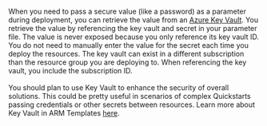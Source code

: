 <br>
<br><br>
<p>When you need to pass a secure value (like a  password) as a parameter during deployment, you can retrieve the value from  an&nbsp;<a href="https://docs.microsoft.com/en-us/azure/key-vault/key-vault-whatis">Azure Key Vault</a>. You retrieve the value  by referencing the key vault and secret in your parameter file. The value is  never exposed because you only reference its key vault ID. You do not need to  manually enter the value for the secret each time you deploy the resources. The  key vault can exist in a different subscription than the resource group you are  deploying to. When referencing the key vault, you include the subscription ID. <br>
  <br>You should plan to use Key Vault to enhance  the security of overall solutions. This could be pretty useful in scenarios of  complex Quickstarts passing credentials or other secrets between resources.  Learn more about Key Vault in ARM Templates <a href="https://docs.microsoft.com/en-us/azure/azure-resource-manager/resource-manager-keyvault-parameter">here</a>.</p>

